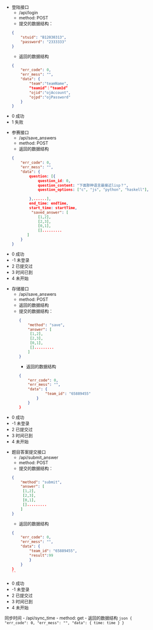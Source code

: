 - 登陆接口
    - /api/login
    - method: POST
    - 提交的数据结构： 
    ```json
    {
        "stuid": "B12030313",
        "password": "2333333"
    } 
    ```
    - 返回的数据结构
    ```json
    {
        "err_code": 0,
        "err_mess": "",
        "data": {
            "team":"teamName",
            “teamid”：“teamId”
            "ojid":"ojAccount",
            "ojpd":"ojPassword"
        }
    }
    ```

* 0 成功
* 1 失败

- 参赛接口
    - /api/save_answers
    - method: POST
    - 返回的数据结构
    ```json
    {
        "err_code": 0,
        "err_mess": "",
        "data": {
            question: [{
                question_id: 0,
                question_content: "下面那种语言最接近lisp？",
                question_options: ["c", "js", "python", "haskell"],
                 
            },......],
            end_time: endTime,
            start_time: startTime,
             "saved_answer": [
                [1,2],
                [2,3],
                [0,1],
                [].........   
           ]
        }
    }
    ```
* 0 成功
* -1 未登录
* 2 已提交过
* 3 时间已到
* 4 未开始

- 存储接口
    - /api/save_answers
    - method: POST
    - 返回的数据结构
  - 提交的数据结构：
    ```json
    {
        "method": "save",
        "answer": [
         [1,2],
         [2,3],
         [0,1],
         [].........   
        ]
    } 
    ```
    - 返回的数据结构
    ```json
    {
        "err_code": 0,
        "err_mess": "",
        "data": {
                "team_id": "65889455"
            }
        }
    }
    ```

* 0 成功
* -1 未登录
* 2 已提交过
* 3 时间已到
* 4 未开始

- 题目答案提交接口
    - /api/submit_answer
    - method: POST
    - 提交的数据结构：
    ```json
    {
        "method": "submit",
        "answer": [
         [1,2],
         [2,3],
         [0,1],
         [].........   
        ]
    } 
    ```
    - 返回的数据结构
    ```json
    {
        "err_code": 0,
        "err_mess": "",
        "data": {
            "team_id": "65889455",
            "result":99
            }
        }
    }
    ``
* 0 成功
* -1 未登录
* 2 已提交过
* 3 时间已到
* 4 未开始

同步时间
    - /api/sync_time
        - method: get
        - 返回的数据结构
        ```json
        {
            "err_code": 0,
            "err_mess": "",
            "data": {
                time: time
            }
        }
        ```